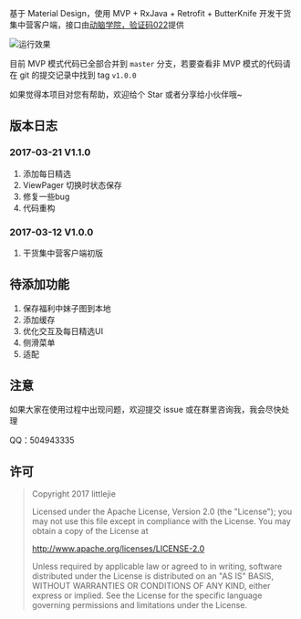 基于 Material Design，使用 MVP + RxJava + Retrofit + ButterKnife 开发干货集中营客户端，接口由[动脑学院，验证码022](https://shang.qq.com/wpa/qunwpa?idkey=4310b023aa9a592a667889be958934a341cf5d062ed93a41402a5fddc9056281)提供

![运行效果](gank.gif)

目前 MVP 模式代码已全部合并到 `master` 分支，若要查看非 MVP 模式的代码请在 git 的提交记录中找到 tag `v1.0.0`

如果觉得本项目对您有帮助，欢迎给个 Star 或者分享给小伙伴哦~

## 版本日志

### 2017-03-21 V1.1.0
1. 添加每日精选
2. ViewPager 切换时状态保存
3. 修复一些bug
4. 代码重构

### 2017-03-12 V1.0.0
1. 干货集中营客户端初版

## 待添加功能
1. 保存福利中妹子图到本地
2. 添加缓存
3. 优化交互及每日精选UI
4. 侧滑菜单
5. 适配

## 注意
如果大家在使用过程中出现问题，欢迎提交 issue 或在群里咨询我，我会尽快处理

QQ：504943335

## 许可
> Copyright 2017 littlejie
>
> Licensed under the Apache License, Version 2.0 (the "License"); you may not use this file except in compliance with the License. You may obtain a copy of the License at
>
> http://www.apache.org/licenses/LICENSE-2.0
>
> Unless required by applicable law or agreed to in writing, software distributed under the License is distributed on an "AS IS" BASIS, WITHOUT WARRANTIES OR CONDITIONS OF ANY KIND, either express or implied. See the License for the specific language governing permissions and limitations under the License.

